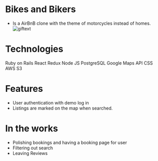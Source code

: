 # Bikes and Bikers

* Is a AirBnB clone with the theme of motorcycles instead of homes.
![giftext](https://gfycat.com/ifr/UnpleasantWindingIndianringneckparakeet.gif)

# Technologies
Ruby on Rails
React
Redux
Node JS
PostgreSQL
Google Maps API
CSS
AWS S3


# Features

* User authentication with demo log in
* Listings are marked on the map when searched.


# In the works
* Polishing bookings and having a booking page for user
* Filtering out search
* Leaving Reviews
